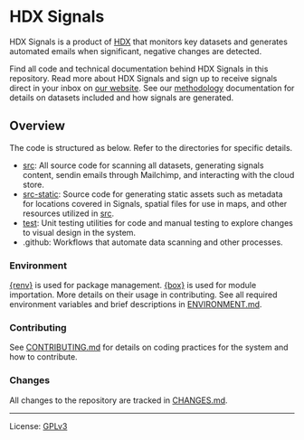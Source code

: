 # HDX Signals

HDX Signals is a product of [HDX](https://data.humdata.org) that monitors key
datasets and generates automated emails when significant, negative changes
are detected. 

Find all code and technical documentation behind HDX Signals in
this repository. Read more about HDX Signals and sign up to receive signals direct
in your inbox on [our website](https://data.humdata.org/signals). See our
[methodology](https://un-ocha-centre-for-humanitarian.gitbook.io/hdx-signals)
documentation for details on datasets included and how signals are generated.

## Overview

The code is structured as below. Refer to the directories for specific details.

- [src](src/README.md): All source code for scanning all datasets, generating signals content,
sendin emails through Mailchimp, and interacting with the cloud store.
- [src-static](src-static/README.md): Source code for generating static assets such as
metadata for locations covered in Signals, spatial files for use in maps, and other
resources utilized in [src](src/README.md).
- [test](test/README.md): Unit testing utilities for code and manual testing to explore changes
to visual design in the system.
- .github: Workflows that automate data scanning and other processes.

### Environment

[{renv}](https://github.com/rstudio/renv) is used for package management.
[{box}](https://github.com/klmr/box) is used for module importation. More details
on their usage in contributing. See all required environment variables and brief
descriptions in [ENVIRONMENT.md](ENVIRONMENT.md).

### Contributing 

See [CONTRIBUTING.md](CONTRIBUTING.md) for details on coding practices for
the system and how to contribute.

### Changes

All changes to the repository are tracked in [CHANGES.md](CHANGES.md).

----

License: [GPLv3](LICENSE)
